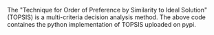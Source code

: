 The "Technique for Order of Preference by Similarity to Ideal Solution" (TOPSIS) is a multi-criteria decision analysis method.
The above code containes the python implementation of TOPSIS uploaded on pypi.

